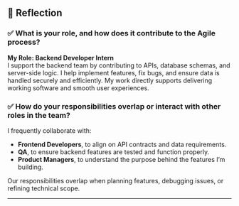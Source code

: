## 📝 Reflection

### ✅ What is your role, and how does it contribute to the Agile process?

**My Role: Backend Developer Intern**  
I support the backend team by contributing to APIs, database schemas, and server-side logic. I help implement features, fix bugs, and ensure data is handled securely and efficiently. My work directly supports delivering working software and smooth user experiences.

### ✅ How do your responsibilities overlap or interact with other roles in the team?

I frequently collaborate with:

- **Frontend Developers**, to align on API contracts and data requirements.
- **QA**, to ensure backend features are tested and function properly.
- **Product Managers**, to understand the purpose behind the features I’m building.

Our responsibilities overlap when planning features, debugging issues, or refining technical scope.

---
